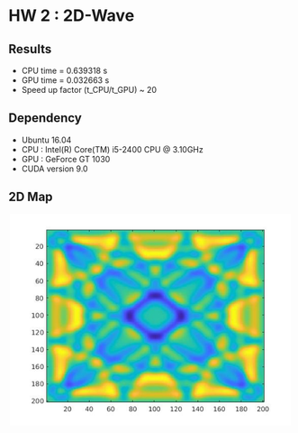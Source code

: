 # HW 2 : 2D-Wave
## Results
* CPU time = 0.639318 s
* GPU time =  0.032663 s
* Speed up factor (t_CPU/t_GPU) ~ 20
## Dependency
* Ubuntu 16.04
* CPU : Intel(R) Core(TM) i5-2400 CPU @ 3.10GHz
* GPU : GeForce GT 1030 
* CUDA version 9.0
## 2D Map
<p align="center">
<img src="wave2d.jpg" width="500px" >
</p>
